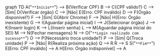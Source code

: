 graph TD
A("`**Início**`") --> B{Verificar CPF}
B --> C{CPF válido?}
C --> |Sim| D{Verificar órgão}
C --> |Não| E{Erro: CPF inválido}
D --> F{Órgão disponível?}
F --> |Sim| G{Abrir Chrome}
F --> |Não| H{Erro: Órgão inexistente}
G --> I{Aguardar página inicial}
I --> J{Selecionar órgão}
J --> K{Inserir login}
K --> L{Inserir senha}
L --> M{Aguardar página inicial do SEI}
M --> N{Fechar mensagens}
N --> O("`**Login realizado com sucesso**`")
O --> P{Necessário troca unidade?}
P --> |Sim| Q{Troca unidade}
P --> |Não| R{Realiza próxima ação}
Q --> R
R --> S
S("`**Fim**`")
E[Erro: CPF inválido] --> A
H[Erro: Órgão indisponível] --> A
